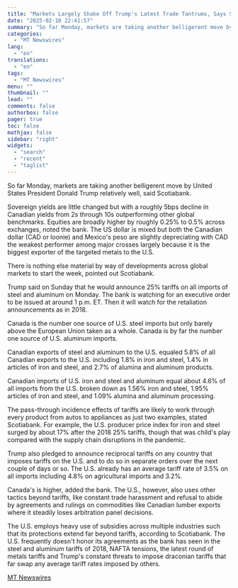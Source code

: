 ```yaml
---
title: "Markets Largely Shake Off Trump's Latest Trade Tantrums, Says Scotiabank"
date: "2025-02-10 22:41:57"
summary: "So far Monday, markets are taking another belligerent move by United States President Donald Trump relatively well, said Scotiabank. Sovereign yields are little changed but with a roughly 5bps decline in Canadian yields from 2s through 10s outperforming other global benchmarks. Equities are broadly higher by roughly 0.25% to 0.5%..."
categories:
  - "MT Newswires"
lang:
  - "en"
translations:
  - "en"
tags:
  - "MT Newswires"
menu: ""
thumbnail: ""
lead: ""
comments: false
authorbox: false
pager: true
toc: false
mathjax: false
sidebar: "right"
widgets:
  - "search"
  - "recent"
  - "taglist"
---
```


So far Monday, markets are taking another belligerent move by United States President Donald Trump relatively well, said Scotiabank.

Sovereign yields are little changed but with a roughly 5bps decline in Canadian yields from 2s through 10s outperforming other global benchmarks. Equities are broadly higher by roughly 0.25% to 0.5% across exchanges, noted the bank. The US dollar is mixed but both the Canadian dollar (CAD or loonie) and Mexico's peso are slightly depreciating with CAD the weakest performer among major crosses largely because it is the biggest exporter of the targeted metals to the U.S.

There is nothing else material by way of developments across global markets to start the week, pointed out Scotiabank.

Trump said on Sunday that he would announce 25% tariffs on all imports of steel and aluminum on Monday. The bank is watching for an executive order to be issued at around 1 p.m. ET. Then it will watch for the retaliation announcements as in 2018.

Canada is the number one source of U.S. steel imports but only barely above the European Union taken as a whole. Canada is by far the number one source of U.S. aluminum imports.

Canadian exports of steel and aluminum to the U.S. equaled 5.8% of all Canadian exports to the U.S. including 1.8% in iron and steel, 1.4% in articles of iron and steel, and 2.7% of alumina and aluminum products.

Canadian imports of U.S. iron and steel and aluminum equal about 4.6% of all imports from the U.S. broken down as 1.56% iron and steel, 1.95% articles of iron and steel, and 1.09% alumina and aluminum processing.

The pass-through incidence effects of tariffs are likely to work through every product from autos to appliances as just two examples, stated Scotiabank. For example, the U.S. producer price index for iron and steel surged by about 17% after the 2018 25% tariffs, though that was child's play compared with the supply chain disruptions in the pandemic.

Trump also pledged to announce reciprocal tariffs on any country that imposes tariffs on the U.S. and to do so in separate orders over the next couple of days or so. The U.S. already has an average tariff rate of 3.5% on all imports including 4.8% on agricultural imports and 3.2%.

Canada's is higher, added the bank. The U.S., however, also uses other tactics beyond tariffs, like constant trade harassment and refusal to abide by agreements and rulings on commodities like Canadian lumber exports where it steadily loses arbitration panel decisions.

The U.S. employs heavy use of subsidies across multiple industries such that its protections extend far beyond tariffs, according to Scotiabank. The U.S. frequently doesn't honor its agreements as the bank has seen in the steel and aluminum tariffs of 2018, NAFTA tensions, the latest round of metals tariffs and Trump's constant threats to impose draconian tariffs that far swap any average tariff rates imposed by others.

[MT Newswires](https://www.tradingview.com/news/mtnewswires.com:20250210:A3313604:0/)
